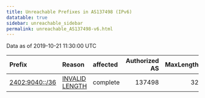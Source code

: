 ```yaml
---
title: Unreachable Prefixes in AS137498 (IPv6)
datatable: true
sidebar: unreachable_sidebar
permalink: unreachable_AS137498-v6.html
---
```


Data as of 2019-10-21 11:30:00 UTC


<div class="datatable-begin"></div>

| Prefix                                                 | Reason                                                                                                    | affected   |   Authorized AS |   MaxLength | Anchor                                       |   unreachable /48s |
|:-------------------------------------------------------|:----------------------------------------------------------------------------------------------------------|:-----------|----------------:|------------:|:---------------------------------------------|-------------------:|
| [2402:9040::/36](https://stat.ripe.net/2402:9040::/36) | [INVALID LENGTH](https://rpki-validator.ripe.net/announcement-preview?asn=AS137498&prefix=2402:9040::/36) | complete   |          137498 |          32 | [APNIC](unreachable_APNIC_RPKI_Root-v6.html) |               4096 |

<div class="datatable-end"></div>